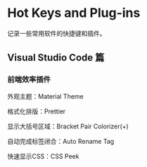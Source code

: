 # Hot Keys and Plug-ins

记录一些常用软件的快捷键和插件。
<!--more-->

## Visual Studio Code 篇

### 前端效率插件

外观主题：Material Theme

格式化排版：Prettier

显示大括号区域：Bracket Pair Colorizer(+)

自动完成标签闭合：Auto Rename Tag

快速显示CSS：CSS Peek

